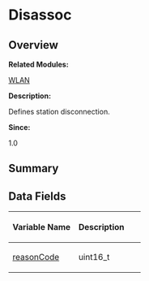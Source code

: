 # Disassoc<a name="EN-US_TOPIC_0000001055358104"></a>

## **Overview**<a name="section853816917093530"></a>

**Related Modules:**

[WLAN](wlan.md)

**Description:**

Defines station disconnection. 

**Since:**

1.0

## **Summary**<a name="section499539138093530"></a>

## Data Fields<a name="pub-attribs"></a>

<a name="table260944299093530"></a>
<table><thead align="left"><tr id="row1732695746093530"><th class="cellrowborder" valign="top" width="50%" id="mcps1.1.3.1.1"><p id="p2026572339093530"><a name="p2026572339093530"></a><a name="p2026572339093530"></a>Variable Name</p>
</th>
<th class="cellrowborder" valign="top" width="50%" id="mcps1.1.3.1.2"><p id="p1959268008093530"><a name="p1959268008093530"></a><a name="p1959268008093530"></a>Description</p>
</th>
</tr>
</thead>
<tbody><tr id="row203900503093530"><td class="cellrowborder" valign="top" width="50%" headers="mcps1.1.3.1.1 "><p id="p2094796088093530"><a name="p2094796088093530"></a><a name="p2094796088093530"></a><a href="wlan.md#gabbe22887613c2c96802b092f23898553">reasonCode</a></p>
</td>
<td class="cellrowborder" valign="top" width="50%" headers="mcps1.1.3.1.2 "><p id="p1941026191093530"><a name="p1941026191093530"></a><a name="p1941026191093530"></a>uint16_t </p>
</td>
</tr>
</tbody>
</table>

